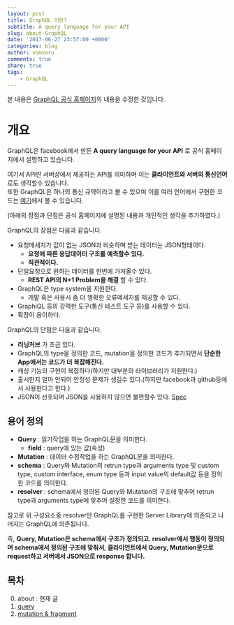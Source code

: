 ```yaml
---
layout: post
title: GraphQL 이란?
subtitle: A query language for your API
slug: about-GraphQL
date: '2017-06-27 23:57:00 +0900'
categories: blog
author: vomvoru
comments: true
share: true
tags:
    - GraphQL
---
```


본 내용은 [GraphQL 공식 홈페이지](http://graphql.org/)의 내용을 수정한 것입니다.  

# 개요

GraphQL은 facebook에서 만든 **A query language for your API** 로 공식 홈페이지에서 설명하고 있습니다. 

여기서 API란 서버상에서 제공하는 API를 의미하며 이는 **클라이언트와 서버의 통신언어** 로도 생각할수 있습니다.  
또한 GraphQL은 하나의 통신 규약이라고 볼 수 있으며 이를 여러 언어에서 구현한 코드는 [여기](http://graphql.org/code/)에서 볼 수 있습니다.

(아래의 장점과 단점은 공식 홈페이지에 설명된 내용과 개인적인 생각을 추가하였다.)

GraphQL의 장점은 다음과 같습니다. 

* 요청메세지가 값이 없는 JSON과 비슷하며 받는 데이터는 JSON형태이다.
    * **요청에 따른 응답데이터 구조를 예측할수 있다.**
    * **직관적이다.**
* 단일요청으로 원하는 데이터를 한번에 가져올수 있다.
    * **REST API의 N+1 Problem을 해결** 할 수 있다.
* GraphQL은 type system을 지원한다.
    * 개발 혹은 사용시 좀 더 명확한 오류메세지를 제공할 수 있다.
* GraphiQL 등의 강력한 도구(통신 테스트 도구 등)를 사용할 수 있다.
* 확장이 용이하다.


GraphQL의 단점은 다음과 같습니다.

* **러닝커브** 가 조금 있다.
* GraphQL의 type을 정의한 코드, mutation을 정의한 코드가 추가되면서 **단순한 App에서는 코드가 더 복잡해진다.**
* 캐싱 기능의 구현이 복잡하다(하지만 대부분의 라이브러리가 지원한다.)
* 출시한지 얼마 안되어 안정성 문제가 생길수 있다.(하지만 facebook과 github등에서 사용한다고 한다.)
* JSON이 선호되며 JSON을 사용하지 않으면 불편할수 있다. [Spec](http://facebook.github.io/graphql/#sec-JSON-Serialization)

## 용어 정의

* **Query** : 읽기작업을 하는 GraphQL문을 의미한다.
    * **field** : query에 있는 값(속성)
* **Mutation** : 데이터 수정작업을 하는 GraphQL문을 의미한다.
* **schema** : Query와 Mutation의 retrun type과 arguments type 및 custom type, custom interface, enum type 등과 input value의 default값 등을 정의한 코드를 의미한다.
* **resolver** : schema에서 정의된 Query와 Mutation의 구조에 맞추어 retrun type과 arguments type에 맞추어 설정한 코드를 의미한다.

참고로 위 구성요소중 resolver만 GraphQL를 구현한 Server Library에 의존되고 나머지는 GraphQL에 의존됩니다.

즉, **Query, Mutation은 schema에서 구조가 정의되고. resolver에서 행동이 정의되며 schema에서 정의된 구조에 맞춰서, 클라이언트에서 Query, Mutation문으로 request하고 서버에서 JSON으로 response 합니다.**

## 목차

0. about : 현재 글
1. [query](../query-of-GraphQL)
2. [mutation & fragment](../mutation-and-fragment-of-GraphQL)
